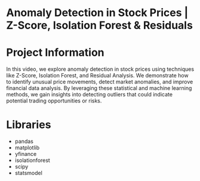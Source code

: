 # Anomaly Detection in Stock Prices | Z-Score, Isolation Forest & Residuals

# Project Information

In this video, we explore anomaly detection in stock prices using techniques like Z-Score, Isolation Forest, and Residual Analysis. We demonstrate how to identify unusual price movements, detect market anomalies, and improve financial data analysis. By leveraging these statistical and machine learning methods, we gain insights into detecting outliers that could indicate potential trading opportunities or risks.

# Libraries

- pandas
- matplotlib
- yfinance
- isolationforest
- scipy
- statsmodel